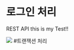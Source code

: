 # 로그인 처리
REST API
this is my Test!!

<img src="https://blog.naver.com/PostView.nhn?blogId=coolwindkmh&Redirect=View&logNo=221525033278&categoryNo=1&isAfterWrite=true&isMrblogPost=false&isHappyBeanLeverage=true&contentLength=3779">
#트랜잭션 처리
